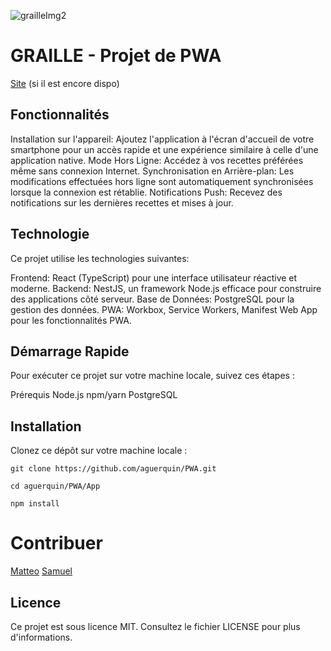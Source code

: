 ![grailleImg2](https://github.com/aguerquin/PWA/assets/66160106/aa27033f-1e13-46ce-80f3-b25078410e1a)

# GRAILLE - Projet de PWA

[Site](https://www.myreact.xyz/)
(si il est encore dispo)


## Fonctionnalités
Installation sur l'appareil: Ajoutez l'application à l'écran d'accueil de votre smartphone pour un accès rapide et une expérience similaire à celle d'une application native.
Mode Hors Ligne: Accédez à vos recettes préférées même sans connexion Internet.
Synchronisation en Arrière-plan: Les modifications effectuées hors ligne sont automatiquement synchronisées lorsque la connexion est rétablie.
Notifications Push: Recevez des notifications sur les dernières recettes et mises à jour.

## Technologie
Ce projet utilise les technologies suivantes:

Frontend: React (TypeScript) pour une interface utilisateur réactive et moderne.
Backend: NestJS, un framework Node.js efficace pour construire des applications côté serveur.
Base de Données: PostgreSQL pour la gestion des données.
PWA: Workbox, Service Workers, Manifest Web App pour les fonctionnalités PWA.

## Démarrage Rapide
Pour exécuter ce projet sur votre machine locale, suivez ces étapes :

Prérequis
Node.js
npm/yarn
PostgreSQL

## Installation
Clonez ce dépôt sur votre machine locale :
```
git clone https://github.com/aguerquin/PWA.git
```
```
cd aguerquin/PWA/App
```
```
npm install
```

# Contribuer
[Matteo](https://github.com/MTheboul)
[Samuel](https://github.com/smbss1)

## Licence
Ce projet est sous licence MIT. Consultez le fichier LICENSE pour plus d'informations.

